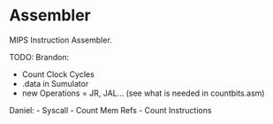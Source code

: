 # Assembler
MIPS Instruction Assembler.

TODO:
  Brandon:
   - Count Clock Cycles
   - .data in Sumulator
   - new Operations = JR, JAL... (see what is needed in countbits.asm)
   
   Daniel:
    - Syscall
    - Count Mem Refs
    - Count Instructions
